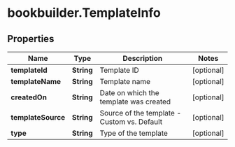 # bookbuilder.TemplateInfo

## Properties

Name | Type | Description | Notes
------------ | ------------- | ------------- | -------------
**templateId** | **String** | Template ID | [optional] 
**templateName** | **String** | Template name | [optional] 
**createdOn** | **String** | Date on which the template was created | [optional] 
**templateSource** | **String** | Source of the template - Custom vs. Default | [optional] 
**type** | **String** | Type of the template | [optional] 


